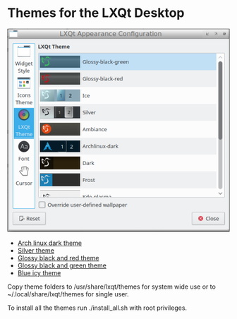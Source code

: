 Themes for the LXQt Desktop
===============


![Screenshot](menu-appearance.png)

* [Arch linux dark theme](https://github.com/stefonarch/archlinux-dark)
* [Silver theme](https://github.com/stefonarch/silver)
* [Glossy black and red theme](https://github.com/stefonarch/black-red)
* [Glossy black and green theme](https://github.com/stefonarch/black-green)
* [Blue icy theme](https://github.com/stefonarch/ice)


Copy theme folders to /usr/share/lxqt/themes for system wide use or to ~/.local/share/lxqt/themes for single user.

To install all the themes run ./install_all.sh with root privileges.
